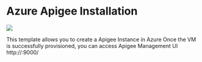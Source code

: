 # Azure Apigee Installation

<a href="https://portal.azure.com/#create/Microsoft.Template/uri/https%3A%2F%2Fraw.githubusercontent.com%2Frajeshm7910%2Fapigee-azure-template%2Fmaster%2Fazuredeploy.json" target="_blank">
    <img src="http://azuredeploy.net/deploybutton.png"/>
</a>

This template allows you to create a Apigee Instance in Azure
Once the VM is successfully provisioned, you can access Apigee Management UI http://<FQDN name or public IP>:9000/
